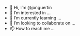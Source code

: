 - 👋 Hi, I’m @jonguertin
- 👀 I’m interested in ...
- 🌱 I’m currently learning ...
- 💞️ I’m looking to collaborate on ...
- 📫 How to reach me ...

<!---
jonguertin/jonguertin is a ✨ special ✨ repository because its `README.md` (this file) appears on your GitHub profile.
You can click the Preview link to take a look at your changes.
--->
